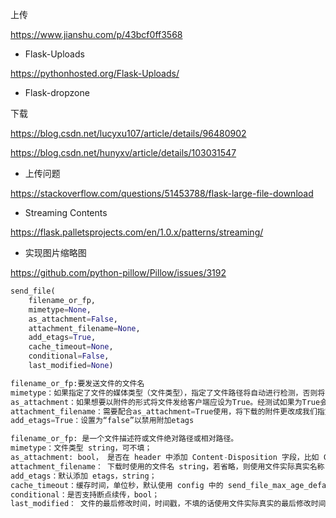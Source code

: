 

上传

https://www.jianshu.com/p/43bcf0ff3568

* Flask-Uploads

https://pythonhosted.org/Flask-Uploads/

* Flask-dropzone

下载

https://blog.csdn.net/lucyxu107/article/details/96480902

https://blog.csdn.net/hunyxv/article/details/103031547



* 上传问题

https://stackoverflow.com/questions/51453788/flask-large-file-download

* Streaming Contents 

https://flask.palletsprojects.com/en/1.0.x/patterns/streaming/



* 实现图片缩略图

https://github.com/python-pillow/Pillow/issues/3192

```python
send_file(
    filename_or_fp,
    mimetype=None, 
    as_attachment=False,
    attachment_filename=None, 
    add_etags=True,
    cache_timeout=None, 
    conditional=False, 
    last_modified=None)

filename_or_fp:要发送文件的文件名
mimetype：如果指定了文件的媒体类型（文件类型），指定了文件路径将自动进行检测，否则将引发异常。
as_attachment：如果想要以附件的形式将文件发给客户端应设为True。经测试如果为True会被下载到本地。
attachment_filename：需要配合as_attachment=True使用，将下载的附件更改成我们指定的名字。
add_etags=True：设置为“false”以禁用附加etags

filename_or_fp: 是一个文件描述符或文件绝对路径或相对路径。
mimetype：文件类型 string，可不填；
as_attachment: bool， 是否在 header 中添加 Content-Disposition 字段，比如 Content-Disposition: attachment; filename=anaconda3.tar.gz ，attachment 为以附件方式下载，filename 是下载时默认的文件名。
attachment_filename： 下载时使用的文件名 string，若省略，则使用文件实际真实名称；
add_etags：默认添加 etags，string；
cache_timeout：缓存时间，单位秒，默认使用 config 中的 send_file_max_age_default；
conditional：是否支持断点续传，bool；
last_modified： 文件的最后修改时间，时间戳，不填的话使用文件实际真实的最后修改时间。
```

